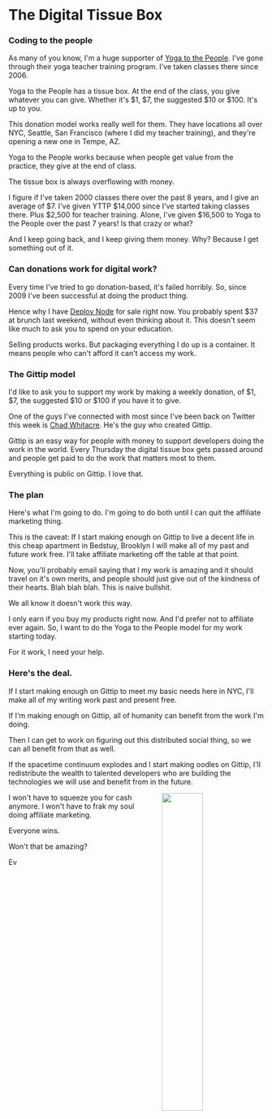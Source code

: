 The Digital Tissue Box
=======================

### Coding to the people

As many of you know, I'm a huge supporter of [Yoga to the People](http://yogatothepeople.com). I've gone through their yoga teacher training program. I've taken classes there since 2006.

Yoga to the People has a tissue box. At the end of the class, you give whatever you can give. Whether it's $1, $7, the suggested $10 or $100. It's up to you.

This donation model works really well for them. They have locations all over NYC, Seattle, San Francisco (where I did my teacher training), and they're opening a new one in Tempe, AZ. 

Yoga to the People works because when people get value from the practice, they give at the end of class. 

The tissue box is always overflowing with money.

I figure if I've taken 2000 classes there over the past 8 years, and I give an average of $7. I've given YTTP $14,000 since I've started taking classes there. Plus $2,500 for teacher training. Alone, I've given $16,500 to Yoga to the People over the past 7 years! Is that crazy or what?

And I keep going back, and I keep giving them money. Why? Because I get something out of it.

### Can donations work for digital work?

Every time I've tried to go donation-based, it's failed horribly. So, since 2009 I've been successful at doing the product thing.

Hence why I have [Deploy Node](http://deployno.de) for sale right now. You probably spent $37 at brunch last weekend, without even thinking about it. This doesn't seem like much to ask you to spend on your education.

Selling products works. But packaging everything I do up is a container. It means people who can't afford it can't access my work. 

### The Gittip model

I'd like to ask you to support my work by making a weekly donation, of $1, $7, the suggested $10 or $100 if you have it to give.

One of the guys I've connected with most since I've been back on Twitter this week is [Chad Whitacre](http://whit537.org/). He's the guy who created Gittip.

Gittip is an easy way for people with money to support developers doing the work in the world. Every Thursday the digital tissue box gets passed around and people get paid to do the work that matters most to them.

Everything is public on Gittip. I love that. 

### The plan

Here's what I'm going to do. I'm going to do both until I can quit the affiliate marketing thing.

This is the caveat: If I start making enough on Gittip to live a decent life in this cheap apartment in Bedstuy, Brooklyn I will make all of my past and future work free. I'll take affiliate marketing off the table at that point.

Now, you'll probably email saying that I my work is amazing and it should travel on it's own merits, and people should just give out of the kindness of their hearts. Blah blah blah. This is naive bullshit.

We all know it doesn't work this way. 

I only earn if you buy my products right now. And I'd prefer not to affiliate ever again. So, I want to do the Yoga to the People model for my work starting today. 

For it work, I need your help.

### Here's the deal.

If I start making enough on Gittip to meet my basic needs here in NYC, I'll make all of my writing work past and present free.

If I'm making enough on Gittip, all of humanity can benefit from the work I'm doing.

Then I can get to work on figuring out this distributed social thing, so we can all benefit from that as well.

If the spacetime continuum explodes and I start making oodles on Gittip, I'll redistribute the wealth to talented developers who are building the technologies we will use and benefit from in the future.

<img src="/images/evbogue.jpg" class="profile" style="float: right; margin-left: 1em; width: 40%">

I won't have to squeeze you for cash anymore. I won't have to frak my soul doing affiliate marketing.

Everyone wins. 

Won't that be amazing?

Ev

<script data-gittip-username="evbogue"
src="https://www.gittip.com/assets/widgets/0002.js">
</script>

